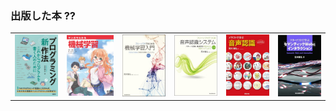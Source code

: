 ﻿### 出版した本 ??

 <table style="border:none;">
    <tr>
      <td><a href="https://masahiroaraki.github.io/programming/"><img src="prog.jpg" width=80 /></a></td>
      <td><a href="https://masahiroaraki.github.io/mangaML/"><img src="manga.png" width=87 /></a></td>
      <td><a href="https://masahiroaraki.github.io/MachineLearning/"><img src="ML2.jpg" width=80 /></a></td>
      <td><a href="https://masahiroaraki.github.io/SpeechRecognition/"><img src="pattern2.jpg" width=80 /></a></td>
      <td><a href="https://masahiroaraki.github.io/GuideToASR"/><img src="ASR.png" width=80 /></a></td>
      <td><img src="web.png" width=80 /></td>
    </tr>
 </table>

